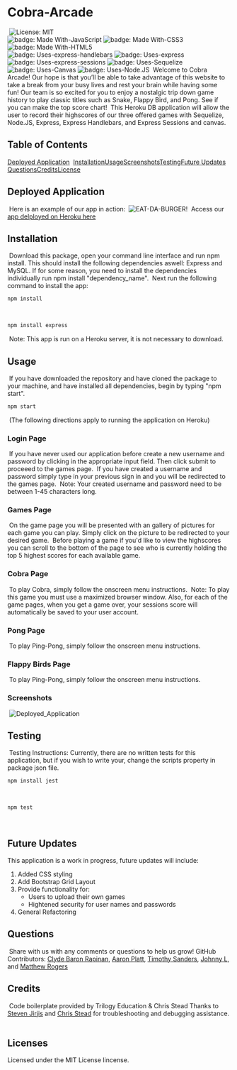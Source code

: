 # Cobra-Arcade
​
![License: MIT](https://img.shields.io/badge/license-MIT%20License-blue.svg) </br>
![badge: Made With-JavaScript](https://img.shields.io/badge/Made%20With-JavaScript-Yellow) ![badge: Made With-CSS3](https://img.shields.io/badge/Made%20With-CSS3-Yellow) ![badge: Made With-HTML5](https://img.shields.io/badge/Made%20With-HTML5-Yellow) </br>
![badge: Uses-express-handlebars](https://img.shields.io/badge/Uses-express-red) ![badge: Uses-express](https://img.shields.io/badge/Uses-express--handlebars-red) ![badge: Uses-express-sessions](https://img.shields.io/badge/Uses-expresssessions-red) ![badge: Uses-Sequelize](https://img.shields.io/badge/Uses-Sequelize-orange) ![badge: Uses-Canvas](https://img.shields.io/badge/Uses-Canvas-orange) ![badge: Uses-Node.JS](https://img.shields.io/badge/Uses-Node.JS-orange)
​
Welcome to Cobra Arcade! Our hope is that you’ll be able to take advantage of this website to take a break from your busy lives and rest your brain while having some fun! Our team is so excited for you to enjoy a nostalgic trip down game history to play classic titles such as Snake, Flappy Bird, and Pong. See if you can make the top score chart!
​
This Heroku DB application will allow the user to record their highscores of our three offered games with Sequelize, Node.JS, Express, Express Handlebars, and Express Sessions and canvas.
​
## Table of Contents
[Deployed Application](https://github.com/aaronkplatt/project-2.github.io#deployed-application)
​
[Installation](https://github.com/aaronkplatt/project-2.github.io#installation)
​
[Usage](https://github.com/aaronkplatt/project-2.github.io#usage)
​
[Screenshots](https://github.com/aaronkplatt/project-2.github.io#screenshots)
​
[Testing](https://github.com/aaronkplatt/project-2.github.io#testing)
​
[Future Updates](https://github.com/aaronkplatt/project-2.github.io#future-updates)
​
[Questions](https://github.com/aaronkplatt/project-2.github.io#questions)
​
[Credits](https://github.com/aaronkplatt/project-2.github.io#credits)
​
[License](https://github.com/aaronkplatt/project-2.github.io#license)
​
## Deployed Application
​
Here is an example of our app in action: 
​
![EAT-DA-BURGER!](./public/assets/img/burger.gif)
​
Access our [app delployed on Heroku here]()
​
## Installation
​
Download this package, open your command line interface and run npm install. This should install the following dependencies aswell: Express and MySQL. If for some reason, you need to install the dependencies individually run npm install "dependency_name".
​
Next run the following command to install the app: 
​
```bash
npm install 
```
​
```bash
npm install express
```
​
Note: This app is run on a Heroku server, it is not necessary to download.
​
## Usage 
​
If you have downloaded the repository and have cloned the package to your machine, and have installed all dependencies, begin by typing "npm start". 
​
```bash
npm start 
```
​
(The following directions apply to running the application on Heroku)
​
### Login Page
​
If you have never used our application before create a new username and password by clicking in the appropriate input field. Then click submit to proceeed to the games page.
​
If you have created a username and password simply type in your previous sign in and you will be redirected to the games page.
​
Note: Your created username and password need to be between 1-45 characters long. 
​
### Games Page
​
On the game page you will be presented with an gallery of pictures for each game you can play. Simply click on the picture to be redirected to your desired game.
​
Before playing a game if you'd like to view the highscores you can scroll to the bottom of the page to see who is currently holding the top 5 highest scores for each available game.
​
### Cobra Page
​
To play Cobra, simply follow the onscreen menu instructions.
​
Note: To play this game you must use a maximized browser window. Also, for each of the game pages, when you get a game over, your sessions score will automatically be saved to your user account.
​
### Pong Page
​
To play Ping-Pong, simply follow the onscreen menu instructions.
​
### Flappy Birds Page
​
To play Ping-Pong, simply follow the onscreen menu instructions.
​
### Screenshots
​
![Deployed_Application](https://user-images.githubusercontent.com/38272211/95943343-5ceb9600-0d9a-11eb-95a2-02db34395028.JPG)
​
## Testing
​
Testing Instructions: Currently, there are no written tests for this application, but if you wish to write your, change the scripts property in package json file.
​
```bash
npm install jest
```
​
```bash
npm test
```
​
## Future Updates
This application is a work in progress, future updates will include: 
1. Added CSS styling
2. Add Bootstrap Grid Layout
2. Provide functionality for:
    * Users to upload their own games 
    * Hightened security for user names and passwords
3. General Refactoring
​
## Questions
​
Share with us with any comments or questions to help us grow! 
​
GitHub Contributors: 
[Clyde Baron Rapinan](https://www.github.com/Rogers-Development-Services), 
[Aaron Platt](https://www.github.com/Rogers-Development-Services), 
[Timothy Sanders](https://www.github.com/Rogers-Development-Services), 
[Johnny L](https://www.github.com/Rogers-Development-Services), and [Matthew Rogers](https://www.github.com/Rogers-Development-Services) 
​
## Credits
​
Code boilerplate provided by Trilogy Education & Chris Stead
​
Thanks to [Steven Jirjis](https://www.linkedin.com/in/stevenjirjis/) and [Chris Stead](https://github.com/cmstead) for troubleshooting and debugging assistance.
​
## Licenses
Licensed under the MIT License lincense.